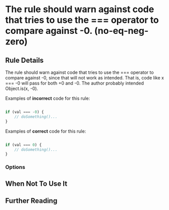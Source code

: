 # The rule should warn against code that tries to use the === operator to compare against -0. (no-eq-neg-zero)

## Rule Details

The rule should warn against code that tries to use the === operator to compare against -0, since that will not work as intended. That is, code like x === -0 will pass for both +0 and -0. The author probably intended Object.is(x, -0).

Examples of **incorrect** code for this rule:

```js

if (val === -0) {
    // doSomething()...
}
```

Examples of **correct** code for this rule:

```js

if (val === 0) {
    // doSomething()...
}

```

### Options



## When Not To Use It



## Further Reading


